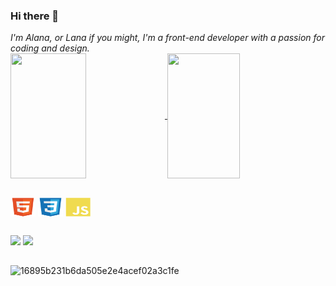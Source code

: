 ### Hi there 👋 
<i>I'm Alana, or Lana if you might, I'm a front-end developer with a passion for coding and design.</i><br>
<a href="https://github.com/alanafsoares">
  <img align="center" height="200" width="49%" src="https://github-readme-stats.vercel.app/api?username=alanafsoares&count_private=true&show_icons=true&theme=dracula&include_all_commits" />
</a>
<a href="https://github.com/alanafsoares">
  <img align="center" height="200" width="48%" src="https://github-readme-stats.vercel.app/api/top-langs/?username=alanafsoares&layout=compact&theme=dracula" />
</a>
  <div style="display: inline_block"><br>
  <img align="center" alt="Alana-HTML" height="30" width="40" src="https://raw.githubusercontent.com/devicons/devicon/master/icons/html5/html5-original.svg">
  <img align="center" alt="Alana-CSS" height="30" width="40" src="https://raw.githubusercontent.com/devicons/devicon/master/icons/css3/css3-original.svg">
  <img align="center" alt="Alana-Js" height="30" width="40" src="https://raw.githubusercontent.com/devicons/devicon/master/icons/javascript/javascript-plain.svg">
  </div>
  
  ##
  
  <div> 
  <a href="https://www.linkedin.com/in/alanafsoares/"><img src="https://img.shields.io/badge/-LinkedIn-%230077B5?style=for-the-badge&logo=linkedin&logoColor=white" target="_blank"></a> 
  <a href="https://instagram.com/alanafrsoares"><img src="https://img.shields.io/badge/-Instagram-%23E4405F?style=for-the-badge&logo=instagram&logoColor=white" target="_blank"></a>
</div>
    
   ##
  
  
 ![16895b231b6da505e2e4acef02a3c1fe](https://user-images.githubusercontent.com/68574175/140414962-dfd9df21-7884-4742-9efb-75cd046bd3b3.gif)
